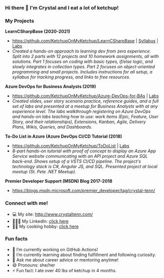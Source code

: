 ### Hi there 👋 I'm Crystal and I eat a lot of ketchup!

### My Projects
**LearnCSharpBase (2020-2021)**
- https://github.com/KetchupOnMyKetchup/LearnCSharpBase | [Syllabus](http://www.crystaltenn.com/2020/03/learn-c-from-scratch-comprehensive.html) | [Labs](https://github.com/KetchupOnMyKetchup/LearnCSharpBase/blob/master/LearnCSharp/Basics-Part1/ProjectsSolutions/01FizzBuzzSln.cs)
- _Created a hands-on approach to learning dev from zero experience.  Split into 2 parts with 12 projects and 10 homework assignments, all with solutions.  Part 1 focuses on coding with basic types, if/else logic, and slowly integrates in collection types.  Part 2 focuses on object-oriented programming and small projects. Includes instructions for all setup, a syllabus for tracking progress, and links to free resources._

**Azure DevOps for Business Analysts (2019)**
- https://github.com/KetchupOnMyKetchup/Azure-DevOps-for-BAs | [Labs](https://github.com/KetchupOnMyKetchup/Azure-DevOps-for-Business-Analysts/wiki)
- _Created slides, user story scenario practice, reference guides, and a full set of labs and presented at a meetup for Business Analysts with at any experience level. The labs walkthrough registering on Azure DevOps and hands-on labs teaching how to use: work items (Epic, Feature, User Story, and their relationships), Extensions, Kanban, Agile, Delivery Plans, Wikis, Queries, and Dashboards._

**To-Do List in Azure (Azure DevOps CI/CD Tutorial (2018)**
- https://github.com/KetchupOnMyKetchup/ToDoList  | [Labs](https://github.com/KetchupOnMyKetchup/ToDoList/wiki)
- _8-part hands-on tutorial with proof of concept to display an Azure App Service website communicating with an API project and Azure SQL back-end.  Shows setup of a VSTS CI/CD pipeline.  The project's technology stack is C#, Angular JS, and SQL. Presented project at local meetup (St. Pete .NET Meetup)._

**Premier Developer Support (MSDN) Blog	2017-2018**
- https://blogs.msdn.microsoft.com/premier_developer/tag/crystal-tenn/


### Connect with me!
- 💻 My site: http://www.crystaltenn.com/
- 🧑‍🤝‍🧑 My LinkedIn: [click here](https://www.linkedin.com/in/crystal-tenn-6a0b9b67/)
- 👩‍🍳 My cooking hobby: [click here](https://www.instagram.com/yogurts_kitchen/)

### Fun facts
- 🔭 I’m currently working on GitHub Actions!
- 🌱 I’m currently learning about finding fulfillment and following curiosity.
- 💬 Ask me about career advice or mentoring anytime!
- 😄 Pronouns: she/her
- ⚡ Fun fact: I ate over 40 lbs of ketchup in 4 months.

<!--
**KetchupOnMyKetchup/KetchupOnMyKetchup** is a ✨ _special_ ✨ repository because its `README.md` (this file) appears on your GitHub profile.

Here are some ideas to get you started:

- 🔭 I’m currently working on ...
- 🌱 I’m currently learning ...
- 👯 I’m looking to collaborate on ...
- 🤔 I’m looking for help with ...
- 💬 Ask me about ...
- 📫 How to reach me: ...
- 😄 Pronouns: ...
- ⚡ Fun fact: ...
-->
